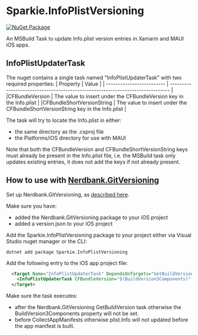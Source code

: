 # Sparkie.InfoPlistVersioning

[![NuGet Package](https://img.shields.io/nuget/v/Sparkie.InfoPlistVersioning.svg)](https://www.nuget.org/packages/Sparkie.InfoPlistVersioning)

An MSBuild Task to update Info.plist version entries in Xamarin and MAUI iOS apps.

## InfoPlistUpdaterTask

The nuget contains a single task named "InfoPlistUpdaterTask" with two required properties:
| Property                  | Value                                                                          |
| ------------------------- | ------------------------------------------------------------------------------ |
|CFBundleVersion | The value to insert under the CFBundleVersion key in the Info.plist |
|CFBundleShortVersionString | The value to insert under the CFBundleShortVersionString key in the Info.plist |

The task will try to locate the Info.plist in either:
- the same directory as the .csproj file
- the Platforms/iOS directory for use with MAUI

Note that both the CFBundleVersion and CFBundleShortVersionString keys must already be present in the Info.plist file, i.e. the MSBuild task only updates existing entries, it does not add the keys if not already present.

## How to use with [Nerdbank.GitVersioning](https://github.com/dotnet/Nerdbank.GitVersioning)

Set up Nerdbank.GitVersioning, as [described here](https://github.com/dotnet/Nerdbank.GitVersioning#readme).

Make sure you have:
- added the Nerdbank.GitVersioning package to your iOS project
- added a version.json to your iOS project

Add the Sparkie.InfoPlistVersioning package to your project either via Visual Studio nuget manager or the CLI:

```
dotnet add package Sparkie.InfoPlistVersioning
```

Add the following entry to the iOS app project file:

```xml
  <Target Name="InfoPlistUpdaterTask" DependsOnTargets="GetBuildVersion" BeforeTargets="CollectAppManifests">
    <InfoPlistUpdaterTask CFBundleVersion="$(BuildVersion3Components)" CFBundleShortVersionString="$(BuildVersion3Components)" />
  </Target>
```

Make sure the task executes:
- after the Nerdbank.GitVersioning GetBuildVersion task otherwise the BuildVersion3Components property will not be set.
- before CollectAppManifests otherwise plist.Info will not updated before the app manifest is built.
